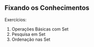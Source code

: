 ## Fixando os Conhecimentos

Exercícios:

1. Operações Básicas com Set
2. Pesquisa em Set
3. Ordenação nas Set